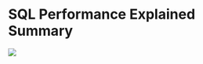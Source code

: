 # SQL Performance Explained Summary

![](https://sql-performance-explained.com/static/9783950307825.-VtyVL8R.jpg)
